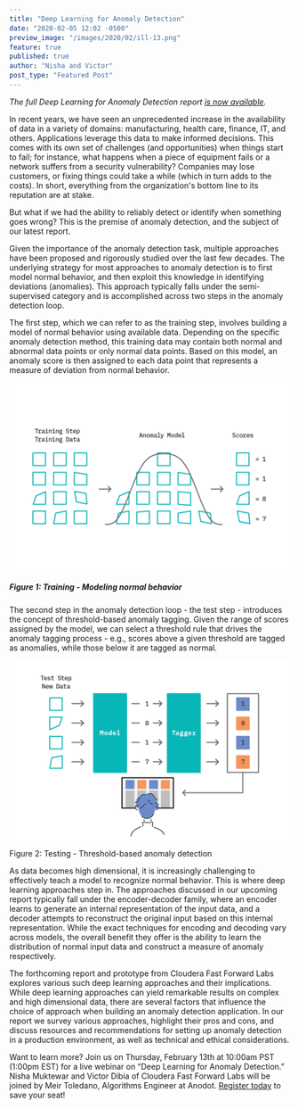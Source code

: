 ```yaml
---
title: "Deep Learning for Anomaly Detection"
date: "2020-02-05 12:02 -0500"
preview_image: "/images/2020/02/ill-13.png"
feature: true
published: true
author: "Nisha and Victor"
post_type: "Featured Post"
---
```


*The full Deep Learning for Anomaly Detection report [is now available](https://ff12.fastforwardlabs.com).*

In recent years, we have seen an unprecedented increase in the availability of data in a variety of domains: manufacturing, health care, finance, IT, and others. Applications leverage this data to make informed decisions. This comes with its own set of challenges (and opportunities) when things start to fail; for instance, what happens when a piece of equipment fails or a network suffers from a security vulnerability? Companies may lose customers, or fixing things could take a while (which in turn adds to the costs). In short, everything from the organization's bottom line to its reputation are at stake.

But what if we had the ability to reliably detect or identify when something goes wrong? This is the premise of anomaly detection, and the subject of our latest report.

Given the importance of the anomaly detection task, multiple approaches have been proposed and rigorously studied over the last few decades. The underlying strategy for most approaches to anomaly detection is to first model normal behavior, and then exploit this knowledge in identifying deviations (anomalies). This approach typically falls under the semi-supervised category and is accomplished across two steps in the anomaly detection loop. 

The first step, which we can refer to as the training step, involves building a model of normal behavior using available data. Depending on the specific anomaly detection method, this training data may contain both normal and abnormal data points or only normal data points. Based on this model, an anomaly score is then assigned to each data point that represents a measure of deviation from normal behavior.

![](/images/2020/02/ill-13.png)
##### Figure 1: Training - Modeling normal behavior

The second step in the anomaly detection loop - the test step - introduces the concept of threshold-based anomaly tagging. Given the range of scores assigned by the model, we can select a threshold rule that drives the anomaly tagging process - e.g., scores above a given threshold are tagged as anomalies, while those below it are tagged as normal.

![](/images/2020/02/ill-14.png)
Figure 2: Testing - Threshold-based anomaly detection

As data becomes high dimensional, it is increasingly challenging to effectively teach a model to recognize normal behavior. This is where deep learning approaches step in. The approaches discussed in our upcoming report typically fall under the encoder-decoder family, where an encoder learns to generate an internal representation of the input data, and a decoder attempts to reconstruct the original input based on this internal representation. While the exact techniques for encoding and decoding vary across models, the overall benefit they offer is the ability to learn the distribution of normal input data and construct a measure of anomaly respectively.

The forthcoming report and prototype from Cloudera Fast Forward Labs explores various such deep learning approaches and their implications. While deep learning approaches can yield remarkable results on complex and high dimensional data, there are several factors that influence the choice of approach when building an anomaly detection application. In our report we survey various approaches, highlight their pros and cons, and discuss resources and recommendations for setting up anomaly detection in a production environment, as well as technical and ethical considerations.

Want to learn more? Join us on Thursday, February 13th at 10:00am PST (1:00pm EST) for a live webinar on “Deep Learning for Anomaly Detection.” Nisha Muktewar and Victor Dibia of Cloudera Fast Forward Labs will be joined by Meir Toledano, Algorithms Engineer at Anodot. [Register today](https://www.cloudera.com/about/events/webinars/deep-learning-for-anomaly-detection.html?utm_medium=cldr-properties&utm_source=blog&keyplay=ml&utm_campaign=FY21-Q1_CW_AMER_Webinar_2020-02-13%0A&cid=7012H000001OYfQ) to save your seat!
